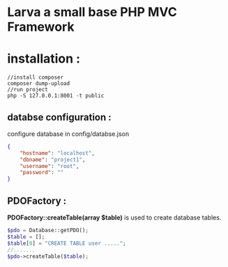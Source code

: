 # Larva a small base PHP MVC Framework

# installation :
```
//install composer
composer dump-upload
//run project
php -S 127.0.0.1:8001 -t public
```

## databse configuration :
configure database in config/databse.json
```json
{
    "hostname": "localhost",
    "dbname": "project1",
    "username": "root",
    "password": ""
}
```


## PDOFactory :

**PDOFactory::createTable(array $table)** is used to create database tables.

```php
$pdo = Database::getPDO();
$table = [];
$table[0] = "CREATE TABLE user .....";
//.......
$pdo->createTable($table);
```
